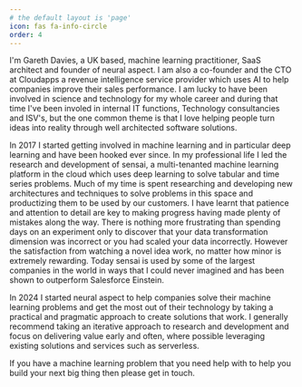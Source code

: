 ```yaml
---
# the default layout is 'page'
icon: fas fa-info-circle
order: 4
---
```


I'm Gareth Davies, a UK based, machine learning practitioner, SaaS architect and founder of neural aspect. I am also a co-founder and the CTO at Cloudapps a revenue intelligence service provider which uses AI to help companies improve their sales performance. I am lucky to have been involved in science and technology for my whole career and during that time I've been involed in internal IT functions, Technology consultancies and ISV's, but the one common theme is that I love helping people turn ideas into reality through well architected software solutions. 

In 2017 I started getting involved in machine learning and in particular deep learning and have been hooked ever since. In my professional life I led the research and development of sensai, a multi-tenanted machine learning platform in the cloud which uses deep learning to solve tabular and time series problems. Much of my time is spent researching and developing new architectures and techniques to solve problems in this space and productizing them to be used by our customers. I have learnt that patience and attention to detail are key to making progress having made plenty of mistakes along the way. There is nothing more frustrating than spending days on an experiment only to discover that your data transformation dimension was incorrect or you had scaled your data incorrectly. However the satisfaction from watching a novel idea work, no matter how minor is extremely rewarding. Today sensai is used by some of the largest companies in the world in ways that I could never imagined and has been shown to outperform Salesforce Einstein.

In 2024 I started neural aspect to help companies solve their machine learning problems and get the most out of their technology by taking a practical and pragmatic approach to create solutions that work. I generally recommend taking an iterative approach to research and development and focus on delivering value early and often, where possible leveraging existing solutions and services such as serverless. 

If you have a machine learning problem that you need help with to help you build your next big thing then please get in touch.
